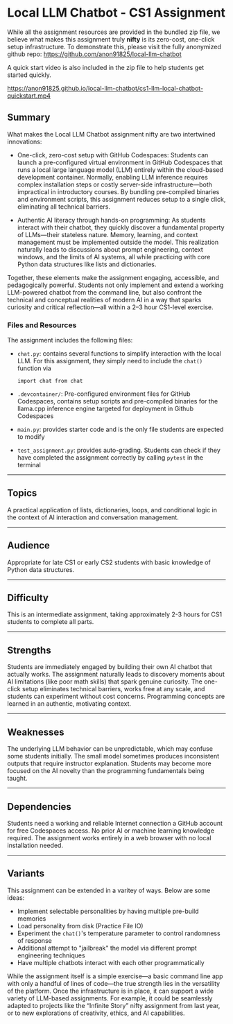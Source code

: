 # Local LLM Chatbot - CS1 Assignment

While all the assignment resources are provided in the bundled zip file, we believe what makes this assignment truly **nifty** is its zero-cost, one-click setup infrastructure.  To demonstrate this, please visit the fully anonymized github repo: https://github.com/anon91825/local-llm-chatbot

A quick start video is also included in the zip file to help students get started quickly.

https://anon91825.github.io/local-llm-chatbot/cs1-llm-local-chatbot-quickstart.mp4

## Summary

What makes the Local LLM Chatbot assignment nifty are two intertwined innovations:

  - One-click, zero-cost setup with GitHub Codespaces: Students can launch a pre-configured virtual environment in GitHub Codespaces that runs a local large language model (LLM) entirely within the cloud-based development container. Normally, enabling LLM inference requires complex installation steps or costly server-side infrastructure—both impractical in introductory courses. By bundling pre-compiled binaries and environment scripts, this assignment reduces setup to a single click, eliminating all technical barriers.

  - Authentic AI literacy through hands-on programming: As students interact with their chatbot, they quickly discover a fundamental property of LLMs—their stateless nature. Memory, learning, and context management must be implemented outside the model. This realization naturally leads to discussions about prompt engineering, context windows, and the limits of AI systems, all while practicing with core Python data structures like lists and dictionaries.

Together, these elements make the assignment engaging, accessible, and pedagogically powerful. Students not only implement and extend a working LLM-powered chatbot from the command line, but also confront the technical and conceptual realities of modern AI in a way that sparks curiosity and critical reflection—all within a 2–3 hour CS1-level exercise.

### Files and Resources

The assignment includes the following files:

  - `chat.py`: contains several functions to simplify interaction with the local LLM.  For this assignment, they simply need to include the `chat()` function via
    ```
    import chat from chat
    ```

  - `.devcontainer/`: Pre-configured environment files for GitHub Codespaces, contains setup scripts and pre-compiled binaries for the llama.cpp inference engine targeted for deployment in Github Codespaces

- `main.py`: provides starter code and is the only file students are expected to modify

- `test_assignment.py`: provides auto-grading.  Students can check if they have completed the assignment correctly by calling `pytest` in the terminal


---

## Topics

A practical application of lists, dictionaries, loops, and conditional logic in the context of AI interaction and conversation management.

---

## Audience

Appropriate for late CS1 or early CS2 students with basic knowledge of Python data structures.

---

## Difficulty

This is an intermediate assignment, taking approximately 2-3 hours for CS1 students to complete all parts.

---

## Strengths

Students are immediately engaged by building their own AI chatbot that actually works. The assignment naturally leads to discovery moments about AI limitations (like poor math skills) that spark genuine curiosity. The one-click setup eliminates technical barriers, works free at any scale, and students can experiment without cost concerns. Programming concepts are learned in an authentic, motivating context.

---

## Weaknesses

The underlying LLM behavior can be unpredictable, which may confuse some students initially. The small model sometimes produces inconsistent outputs that require instructor explanation. Students may become more focused on the AI novelty than the programming fundamentals being taught.

---

## Dependencies

Students need a working and reliable Internet connection a GitHub account for free Codespaces access. No prior AI or machine learning knowledge required. The assignment works entirely in a web browser with no local installation needed.

---

## Variants

This assignment can be extended in a varitey of ways.  Below are some ideas:

  - Implement selectable personalities by having multiple pre-build memories
  - Load personality from disk (Practice File IO)
  - Experiment the `chat()`'s temperature parameter to control randomness of response
  - Additional attempt to "jailbreak" the model via different prompt engineering techniques
  - Have multiple chatbots interact with each other programmatically

While the assignment itself is a simple exercise—a basic command line app with only a handful of lines of code—the true strength lies in the versatility of the platform. Once the infrastructure is in place, it can support a wide variety of LLM-based assignments. For example, it could be seamlessly adapted to projects like the “Infinite Story” nifty assignment from last year, or to new explorations of creativity, ethics, and AI capabilities.

